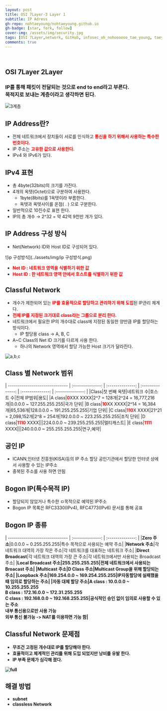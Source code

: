 ```yaml
---
layout: post
title: OSI 7Layer-3 Layer 1
subtitle: IP Adress
gh-repo: nohtaeyoung/nohtaeyoung.github.io
gh-badge: [star, fork, follow]
cover-img: /assets/img/security.jpg
tags: [OSI 7Layer,network, GitHub, infosec_oh_nohoooooo_tae_young, taeyoung noh]
comments: true
---
```



<br>

## OSI 7Layer 2Layer
<h3>IP를 통해 패킷이 전달되는 것으로 end to end라고 부른다.<br>
목적지로 보내는 계층이라고 생각하면 된다.</h3>

![3계층](../assets/img/3계층.png)

## IP Address란?
- 전체 네트워크에서 장치들이 서로를 인식하고 <b style='color:red;'>통신을 하기 위해서 사용하는 특수한 번호이다.</b>
- IP 주소는 <b style='color:red;'>고유한 값으로 사용한다.</b>
- IPv4 와 IPv6가 있다.

## IPv4 표현
- 총 4byte(32bits)의 크기를 가진다.
- 4개의 옥텟(Octet)으로 구분하여 사용한다.
  - 1byte(8bits)를 1옥텟이라 부름한다.
  - 옥텟과 옥텟사이를 온점( . ) 으로 구분한다.
- 일반적으로 10진수로 표현 한다.
- IP의 총 개수 → 2^32 = 약 42억 9천만 개가 있다.

## IP Address 구성 방식
- Net(Network) ID와 Host ID로 구성되어 있다.

![ip 구성방식](../assets/img/ip 구성방식.png)

- <b style='color:red;'>Net ID : 네트워크 영역을 식별하기 위한 값</b>
- <b style='color:red;'>Host ID : 한 네트워크 영역 안에서 호스트를 식별하기 위한 값</b>

## Classful Network
- 개수가 제한되어 있는 <b style='color:red;'>IP를 효율적으로 할당하고 관리하기 위해 도입</b>된 IP관리 체계다.
- <b style='color:red;'>전체 IP를 지정된 크기대로 class라는 그룹으로 분리 한다.</b>
- 네트워크에서 필요한 IP의 개수대로 class에 지정된 동일한 양만큼 IP를 할당하는 방식이다.
  - IP 할당용 class → A, B, C
- A~C Class의 Net ID 크기를 다르게 사용 한다.
  - 하나의 Network 영역에서 할당 가능한 Host 크기가 달라진다.

![a,b,c](../assets/img/a,b,c.png)

## Class 별 Network 범위

| ------------------------------ | :--------------: | :--------------: | :--------------: | :--------------: | :--------------: |
|Class|첫 번째 옥텟|네트워크 수|호스트 수|전체 IP범위|용도| 
|A class|<b style='color:red;'>0</b>XXX XXXX|2^7 = 128개|2^24 = 16,777,216개|0.0.0.0 ~ 127.255.255.255|국가 단위|
|B class|<b style='color:red;'>10</b>XX XXXX|2^14 = 16,384개|65,536개|128.0.0.0 ~ 191.255.255.255|기업 단위|
|C class|<b style='color:red;'>110</b>X XXXX|21^21 = 2,098,152개|2^8 = 254개|192.0.0.0 ~ 223.255.255.255|조직 단위| 
|D class|<b style='color:red;'>1110</b> XXXX|||224.0.0.0 ~ 239.255.255.255|멀티캐스트|
|E class|<b style='color:red;'>1111</b> XXXX|||240.0.0.0 ~ 255.255.255.255|연구,예약|

## 공인 IP
- ICANN,인터넷 진흥원(KISA)등의 IP 주소 할당 공인기관에서 할당한 인터넷 상에서 사용할 수 있는 IP주소
- 중복된 주소를 사용 하면 안됨

## Bogon IP(특수목적 IP)
- 할당되지 않았거나 특수한 ㅁ목적으로 예약된 IP주소
- Bogon IP 목록은 RFC3330(IPv4), RFC4773(IPv6) 문서를 통해 공표

## Bogon IP 종류

| ------------------------------ | :--------------: | :--------------: | 
|<b>Zero 주소</b>|0.0.0.0 ~ 0.255.255.255|특수 목적으로 사용되는 예약 주소|
|<b>Network 주소</b>|각 네트워크 대역의 가장 작은 주소|각 네트워크를 대표하는 네트워크 주소|
|<b>Direct Broadcast</b>|각 네트워크 대역의 가장 큰 주소|각 네트워크에서만 사용되는 Broadcast 주소|
|<b>Local Broadcast 주소|255.255.255.255|전체 네트워크에서 사용되는 Broacast 주소|
|<b>Multicast 주소</b>|D Class 주소|Multicast Group을 위해 할당되는 주소|
|<b>Loopback 주소</b>|169.254.0.0 ~ 169.254.255.255|IP자동할당에 실패했을 때 임의로 할당하는 주소|
|<b>자동 대체 할당 주소</b>|A class : 10.0.0.0 ~ 10.255.255.255<br>B class : 172.16.0.0 ~ 172.31.255.255<br>C class : 192.168.0.0 ~ 192.168.255.255|공식적인 승인 없이 임의로 사용할 수 있는 주소<br>내부 통신용으로만 사용 가능<br>외부 통신 불가능 -> NAT를 이용하면 가능 함|

## Classful Network 문제점
- 무조건 고정된 개수대로 IP를 할당해야 한다.
- 효율적이고 체계적인 관리를 위해 도입 되었지만 낭비를 유발 한다.
- IP 부족 문제가 심각해 졌다.

![full](../assets/img/full.png)

## 해결 방법
- subnet
- classless Network






